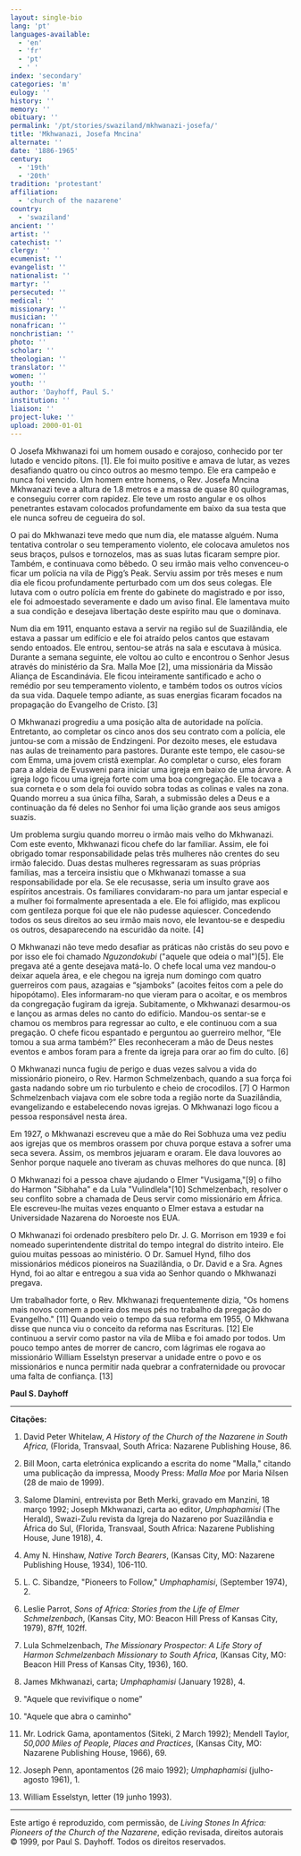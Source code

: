 ```yaml
---
layout: single-bio
lang: 'pt'
languages-available:
  - 'en'
  - 'fr'
  - 'pt'
  - ' '
index: 'secondary'
categories: 'm'
eulogy: ''
history: ''
memory: ''
obituary: ''
permalink: '/pt/stories/swaziland/mkhwanazi-josefa/'
title: 'Mkhwanazi, Josefa Mncina'
alternate: ''
date: '1886-1965'
century:
  - '19th'
  - '20th'
tradition: 'protestant'
affiliation:
  - 'church of the nazarene'
country:
  - 'swaziland'
ancient: ''
artist: ''
catechist: ''
clergy: ''
ecumenist: ''
evangelist: ''
nationalist: ''
martyr: ''
persecuted: ''
medical: ''
missionary: ''
musician: ''
nonafrican: ''
nonchristian: ''
photo: ''
scholar: ''
theologian: ''
translator: ''
women: ''
youth: ''
author: 'Dayhoff, Paul S.'
institution: ''
liaison: ''
project-luke: ''
upload: 2000-01-01
---
```



O Josefa Mkhwanazi foi um homem ousado e corajoso, conhecido por ter lutado e vencido pítons. [1]. Ele foi muito positive e amava de lutar, as vezes desafiando quatro ou cinco outros ao mesmo tempo. Ele era campeão e nunca foi vencido. Um homem entre homens, o Rev. Josefa Mncina Mkhwanazi teve a altura de 1.8 metros e a massa de quase 80 quilogramas, e conseguiu correr com rapidez. Ele teve um rosto angular e os olhos penetrantes estavam colocados profundamente em baixo da sua testa que ele nunca sofreu de cegueira do sol.

O pai do Mkhwanazi teve medo que num dia, ele matasse alguém. Numa tentativa controlar o seu temperamento violento, ele colocava amuletos nos seus braços, pulsos e tornozelos, mas as suas lutas ficaram sempre pior. Também, e continuava como bêbedo. O seu irmão mais velho convenceu-o ficar um polícia na vila de Pigg’s Peak. Serviu assim por três meses e num dia ele ficou profundamente perturbado com um dos seus colegas. Ele lutava com o outro polícia em frente do gabinete do magistrado e por isso, ele foi admoestado severamente e dado um aviso final. Ele lamentava muito a sua condição e desejava libertação deste espírito mau que o dominava.

Num dia em 1911, enquanto estava a servir na região sul de Suazilândia, ele estava a passar um edifício e ele foi atraído pelos cantos que estavam sendo entoados. Ele entrou, sentou-se atrás na sala e escutava à música. Durante a semana seguinte, ele voltou ao culto e encontrou o Senhor Jesus através do ministério da Sra. Malla Moe [2], uma missionária da Missão Aliança de Escandinávia. Ele ficou inteiramente santificado e acho o remédio por seu temperamento violento, e também todos os outros vícios da sua vida. Daquele tempo adiante, as suas energias ficaram focados na propagação do Evangelho de Cristo. [3]

O Mkhwanazi progrediu a uma posição alta de autoridade na polícia. Entretanto, ao completar os cinco anos dos seu contrato com a polícia, ele juntou-se com a missão de Endzingeni. Por dezoito meses, ele estudava nas aulas de treinamento para pastores. Durante este tempo, ele casou-se com Emma, uma jovem cristã exemplar. Ao completar o curso, eles foram para a aldeia de Evusweni para iniciar uma igreja em baixo de uma árvore. A igreja logo ficou uma igreja forte com uma boa congregação. Ele tocava a sua corneta e o som dela foi ouvido sobra todas as colinas e vales na zona. Quando morreu a sua única filha, Sarah, a submissão deles a Deus e a continuação da fé deles no Senhor foi uma lição grande aos seus amigos suazis.

Um problema surgiu quando morreu o irmão mais velho do Mkhwanazi. Com este evento, Mkhwanazi ficou chefe do lar familiar. Assim, ele foi obrigado tomar responsabilidade pelas três mulheres não crentes do seu irmão falecido. Duas destas mulheres regressaram as suas próprias famílias, mas a terceira insistiu que o Mkhwanazi tomasse a sua responsabilidade por ela. Se ele recusasse, seria um insulto grave aos espíritos ancestrais. Os familiares convidaram-no para um jantar especial e a mulher foi formalmente apresentada a ele. Ele foi afligido, mas explicou com gentileza porque foi que ele não pudesse aquiescer. Concedendo todos os seus direitos ao seu irmão mais novo, ele levantou-se e despediu os outros, desaparecendo na escuridão da noite. [4]

O Mkhwanazi não teve medo desafiar as práticas não cristãs do seu povo e por isso ele foi chamado *Nguzondokubi* ("aquele que odeia o mal")[5]. Ele pregava até a gente desejava matá-lo. O chefe local uma vez mandou-o deixar aquela área, e ele chegou na igreja num domingo com quatro guerreiros com paus, azagaias e “sjamboks” (acoites feitos com a pele do hipopótamo). Eles informaram-no que vieram para o acoitar, e os membros da congregação fugiram da igreja. Subitamente, o Mkhwanazi desarmou-os e lançou as armas deles no canto do edifício. Mandou-os sentar-se e chamou os membros para regressar ao culto, e ele continuou com a sua pregação. O chefe ficou espantado e perguntou ao guerreiro melhor, “Ele tomou a sua arma também?” Eles reconheceram a mão de Deus nestes eventos e ambos foram para a frente da igreja para orar ao fim do culto. [6]

O Mkhwanazi nunca fugiu de perigo e duas vezes salvou a vida do missionário pioneiro, o Rev. Harmon Schmelzenbach, quando a sua força foi gasta nadando sobre um rio turbulento e cheio de crocodilos. [7] O Harmon Schmelzenbach viajava com ele sobre toda a região norte da Suazilândia, evangelizando e estabelecendo novas igrejas. O Mkhwanazi logo ficou a pessoa responsável nesta área.

Em 1927, o Mkhwanazi escreveu que a mãe do Rei Sobhuza uma vez pediu aos igrejas que os membros orassem por chuva porque estava a sofrer uma seca severa. Assim, os membros jejuaram e oraram. Ele dava louvores ao Senhor porque naquele ano tiveram as chuvas melhores do que nunca. [8]

O Mkhwanazi foi a pessoa chave ajudando o Elmer "Vusigama,"[9] o filho do Harmon "Sibhaha" e da Lula "Vulindlela"[10] Schmelzenbach, resolver o seu conflito sobre a chamada de Deus servir como missionário em África. Ele escreveu-lhe muitas vezes enquanto o Elmer estava a estudar na Universidade Nazarena do Noroeste nos EUA.

O Mkhwanazi foi ordenado presbítero pelo Dr. J. G. Morrison em 1939 e foi nomeado superintendente distrital do tempo integral do distrito inteiro. Ele guiou muitas pessoas ao ministério. O Dr. Samuel Hynd, filho dos missionários médicos pioneiros na Suazilândia, o Dr. David e a Sra. Agnes Hynd, foi ao altar e entregou a sua vida ao Senhor quando o Mkhwanazi pregava.

Um trabalhador forte,  o Rev. Mkhwanazi frequentemente dizia, "Os homens mais novos comem a poeira dos meus pés no trabalho da pregação do Evangelho." [11] Quando veio o tempo da sua reforma em 1955, O Mkhwana disse que nunca viu o conceito da reforma nas Escrituras. [12] Ele continuou a servir como pastor na vila de Mliba e foi amado por todos. Um pouco tempo antes de morrer de cancro, com lágrimas ele rogava ao missionário William Esselstyn preservar a unidade entre o povo e os missionários e nunca permitir nada quebrar a confraternidade ou provocar uma falta de confiança. [13]

**Paul S. Dayhoff**

---

**Citações:**

1. David Peter Whitelaw, *A History of the Church of the Nazarene in South Africa*, (Florida, Transvaal, South Africa: Nazarene Publishing House, 86.

2. Bill Moon, carta eletrónica explicando a escrita do nome "Malla," citando uma publicação da impressa, Moody Press: *Malla Moe* por Maria Nilsen (28 de maio de 1999).

3. Salome Dlamini, entrevista por Beth Merki, gravado em Manzini, 18 março 1992; Joseph Mkhwanazi, carta ao editor, *Umphaphamisi* (The Herald), Swazi-Zulu revista da Igreja do Nazareno  por Suazilândia e África do Sul, (Florida, Transvaal, South Africa: Nazarene Publishing House, June 1918), 4.

4. Amy N. Hinshaw, *Native Torch Bearers*, (Kansas City, MO: Nazarene Publishing House, 1934), 106-110.

5. L. C. Sibandze, "Pioneers to Follow," *Umphaphamisi*, (September 1974), 2.

6. Leslie Parrot, *Sons of Africa: Stories from the Life of Elmer Schmelzenbach*, (Kansas City, MO: Beacon Hill Press of Kansas City, 1979), 87ff, 102ff.

7. Lula Schmelzenbach, *The Missionary Prospector: A Life Story of Harmon Schmelzenbach Missionary to South Africa*, (Kansas City, MO: Beacon Hill Press of Kansas City, 1936), 160.

8. James Mkhwanazi, carta; *Umphaphamisi* (January 1928), 4.

9. "Aquele que revivifique o nome”

10. "Aquele que abra o caminho"

11. Mr. Lodrick Gama, apontamentos (Siteki, 2 March 1992); Mendell Taylor, *50,000 Miles of People, Places and Practices*, (Kansas City, MO: Nazarene Publishing House, 1966), 69.

12. Joseph Penn, apontamentos (26 maio 1992); *Umphaphamisi* (julho-agosto 1961), 1.

13. William Esselstyn, letter (19 junho 1993).

---

Este artigo é reproduzido, com permissão, de *Living Stones In Africa: Pioneers of the Church of the Nazarene*, edição revisada, direitos autorais © 1999, por Paul S. Dayhoff. Todos os direitos reservados.